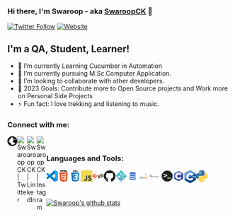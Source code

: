 ### Hi there, I'm Swaroop - aka [SwaroopCK][website] 👋

[![Twitter Follow](https://img.shields.io/twitter/follow/Swaroop_CK?color=1DA1F2&logo=twitter&style=for-the-badge)](https://twitter.com/intent/follow?original_referer=https%3A%2F%2Fgithub.com%2FSwaroop_CK&screen_name=Swaroop_CK)
[![Website](https://img.shields.io/website?label=swaroopck.netlify.app&style=for-the-badge&url=https%3A%2F%2Fswaroopck.netlify.app)](https://swaroopck.netlify.app)

## I'm a QA, Student, Learner!

- 🔭 I’m currently Learning Cucumber in Automation
- 🌱 I’m currently pursuing M.Sc.Computer Application. 
- 👯 I’m looking to collaborate with other developers.
- 🥅 2023 Goals: Contribute more to Open Source projects and Work more on Personal Side Projects
- ⚡ Fun fact: I love trekking and listening to music.

<!-- ### Spotify Playing 🎧
[<img src="https://now-playing-codestackr.vercel.app/api/spotify-playing" alt="codeSTACKr Spotify Playing" width="350" />](https://open.spotify.com/user/swyqyimdc12jajde4vpwd2x1b) -->

### Connect with me:

[<img align="left" alt="swaroopck.netlify.app" width="22px" src="https://raw.githubusercontent.com/iconic/open-iconic/master/svg/globe.svg" />][website]
[<img align="left" alt="SwaroopCK | Twitter" width="22px" src="https://cdn.jsdelivr.net/npm/simple-icons@v3/icons/twitter.svg" />][twitter]
[<img align="left" alt="SwaroopCK | LinkedIn" width="22px" src="https://cdn.jsdelivr.net/npm/simple-icons@v3/icons/linkedin.svg" />][linkedin]
[<img align="left" alt="SwaroopCK | Instagram" width="22px" src="https://cdn.jsdelivr.net/npm/simple-icons@v3/icons/instagram.svg" />][instagram]

<br />

### Languages and Tools:


<img align="left" alt="Visual Studio Code" width="26px" src="https://raw.githubusercontent.com/github/explore/80688e429a7d4ef2fca1e82350fe8e3517d3494d/topics/visual-studio-code/visual-studio-code.png" />
<img align="left" alt="HTML5" width="26px" src="https://raw.githubusercontent.com/github/explore/80688e429a7d4ef2fca1e82350fe8e3517d3494d/topics/html/html.png" />
<img align="left" alt="CSS3" width="26px" src="https://raw.githubusercontent.com/github/explore/80688e429a7d4ef2fca1e82350fe8e3517d3494d/topics/css/css.png" />
<img align="left" alt="JavaScript" width="26px" src="https://raw.githubusercontent.com/github/explore/80688e429a7d4ef2fca1e82350fe8e3517d3494d/topics/javascript/javascript.png" />
<img align="left" alt="Git" width="26px" src="https://raw.githubusercontent.com/github/explore/80688e429a7d4ef2fca1e82350fe8e3517d3494d/topics/git/git.png" />
<img align="left" alt="GitHub" width="26px" src="https://raw.githubusercontent.com/github/explore/78df643247d429f6cc873026c0622819ad797942/topics/github/github.png" />
<!-- <img align="left" alt="p5" width="26px" src="img/p5.png" /> -->
<img align="left" alt="netlify" width="26px" src="img/netlify.png" />

<img align="left" alt="PSQL" width="26px" src="https://raw.githubusercontent.com/github/explore/80688e429a7d4ef2fca1e82350fe8e3517d3494d/topics/sql/sql.png" />
<img align="left" alt="MySQL" width="26px" src="https://raw.githubusercontent.com/github/explore/80688e429a7d4ef2fca1e82350fe8e3517d3494d/topics/mysql/mysql.png" />
<img align="left" alt="MongoDB" width="26px" src="https://raw.githubusercontent.com/github/explore/80688e429a7d4ef2fca1e82350fe8e3517d3494d/topics/mongodb/mongodb.png"> 
<img align="left" alt="Terminal" width="26px" src="https://raw.githubusercontent.com/github/explore/80688e429a7d4ef2fca1e82350fe8e3517d3494d/topics/terminal/terminal.png">
<img align="left" alt="c" width="26px" src="img/c.png" />
<img align="left" alt="cpp" width="26px" src="img/cpp.jpg" />
<img align="left" alt="py" width="26px" src="img/py.png" />
<!-- <img align="left" alt="flutter" width="26px" src="img/flutter2.png" /> -->


<br />
<br />


[website]: https://swaroopck.netlify.app
[twitter]: https://twitter.com/Swaroop_CK
<!-- [youtube]: https://youtube.com/singhkunal2050 -->
[instagram]: https://instagram.com/Swaroop_CK
[linkedin]: https://linkedin.com/in/swaroop-korde-2559801aa
[POS]: https://github.com/SwaroopCK/Point_Of_Sales

<br />

[![Swaroop's github stats](https://github-readme-stats.vercel.app/api?username=SwaroopCK)](https://github.com/anuraghazra/github-readme-stats)




